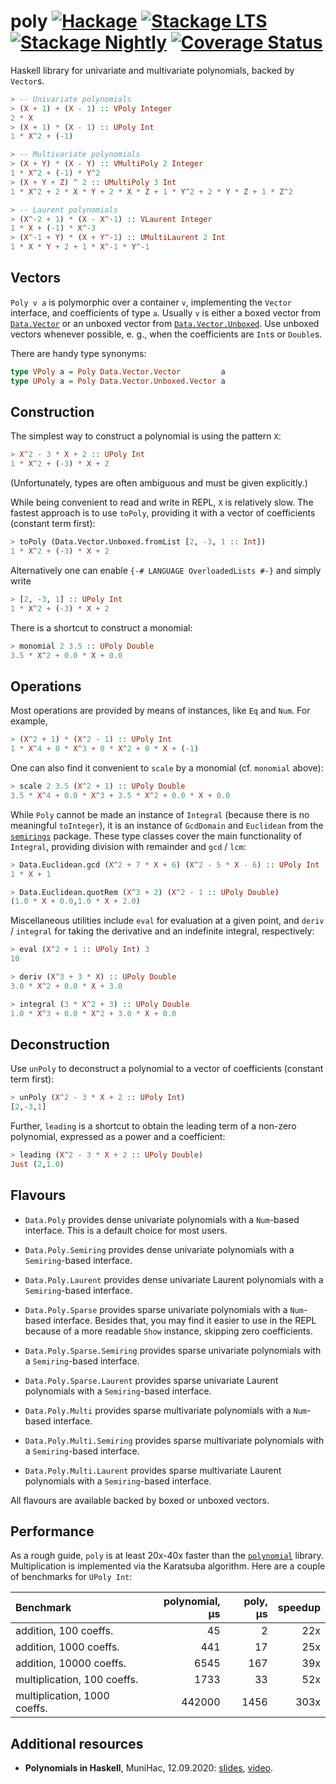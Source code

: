 # poly [![Hackage](https://img.shields.io/hackage/v/poly.svg)](https://hackage.haskell.org/package/poly) [![Stackage LTS](https://www.stackage.org/package/poly/badge/lts)](https://www.stackage.org/lts/package/poly) [![Stackage Nightly](https://www.stackage.org/package/poly/badge/nightly)](https://www.stackage.org/nightly/package/poly) [![Coverage Status](https://coveralls.io/repos/github/Bodigrim/poly/badge.svg)](https://coveralls.io/github/Bodigrim/poly)

Haskell library for univariate and multivariate polynomials, backed by `Vector`s.

```haskell
> -- Univariate polynomials
> (X + 1) + (X - 1) :: VPoly Integer
2 * X
> (X + 1) * (X - 1) :: UPoly Int
1 * X^2 + (-1)

> -- Multivariate polynomials
> (X + Y) * (X - Y) :: VMultiPoly 2 Integer
1 * X^2 + (-1) * Y^2
> (X + Y + Z) ^ 2 :: UMultiPoly 3 Int
1 * X^2 + 2 * X * Y + 2 * X * Z + 1 * Y^2 + 2 * Y * Z + 1 * Z^2

> -- Laurent polynomials
> (X^-2 + 1) * (X - X^-1) :: VLaurent Integer
1 * X + (-1) * X^-3
> (X^-1 + Y) * (X + Y^-1) :: UMultiLaurent 2 Int
1 * X * Y + 2 + 1 * X^-1 * Y^-1
```

## Vectors

`Poly v a` is polymorphic over a container `v`, implementing the `Vector` interface, and coefficients of type `a`. Usually `v` is either a boxed vector from [`Data.Vector`](https://hackage.haskell.org/package/vector/docs/Data-Vector.html) or an unboxed vector from [`Data.Vector.Unboxed`](https://hackage.haskell.org/package/vector/docs/Data-Vector-Unboxed.html). Use unboxed vectors whenever possible, e. g., when the coefficients are `Int`s or `Double`s.

There are handy type synonyms:

```haskell
type VPoly a = Poly Data.Vector.Vector         a
type UPoly a = Poly Data.Vector.Unboxed.Vector a
```

## Construction

The simplest way to construct a polynomial is using the pattern `X`:

```haskell
> X^2 - 3 * X + 2 :: UPoly Int
1 * X^2 + (-3) * X + 2
```

(Unfortunately, types are often ambiguous and must be given explicitly.)

While being convenient to read and write in REPL, `X` is relatively slow. The fastest approach is to use `toPoly`, providing it with a vector of coefficients (constant term first):

```haskell
> toPoly (Data.Vector.Unboxed.fromList [2, -3, 1 :: Int])
1 * X^2 + (-3) * X + 2
```

Alternatively one can enable `{-# LANGUAGE OverloadedLists #-}` and simply write

```haskell
> [2, -3, 1] :: UPoly Int
1 * X^2 + (-3) * X + 2
```

There is a shortcut to construct a monomial:

```haskell
> monomial 2 3.5 :: UPoly Double
3.5 * X^2 + 0.0 * X + 0.0
```

## Operations

Most operations are provided by means of instances, like `Eq` and `Num`. For example,

```haskell
> (X^2 + 1) * (X^2 - 1) :: UPoly Int
1 * X^4 + 0 * X^3 + 0 * X^2 + 0 * X + (-1)
```

One can also find it convenient to `scale` by a monomial (cf. `monomial` above):

```haskell
> scale 2 3.5 (X^2 + 1) :: UPoly Double
3.5 * X^4 + 0.0 * X^3 + 3.5 * X^2 + 0.0 * X + 0.0
```

While `Poly` cannot be made an instance of `Integral` (because there is no meaningful `toInteger`),
it is an instance of `GcdDomain` and `Euclidean` from the [`semirings`](https://hackage.haskell.org/package/semirings) package. These type classes
cover the main functionality of `Integral`, providing division with remainder and `gcd` / `lcm`:

```haskell
> Data.Euclidean.gcd (X^2 + 7 * X + 6) (X^2 - 5 * X - 6) :: UPoly Int
1 * X + 1

> Data.Euclidean.quotRem (X^3 + 2) (X^2 - 1 :: UPoly Double)
(1.0 * X + 0.0,1.0 * X + 2.0)
```

Miscellaneous utilities include `eval` for evaluation at a given point,
and `deriv` / `integral` for taking the derivative and an indefinite integral, respectively:

```haskell
> eval (X^2 + 1 :: UPoly Int) 3
10

> deriv (X^3 + 3 * X) :: UPoly Double
3.0 * X^2 + 0.0 * X + 3.0

> integral (3 * X^2 + 3) :: UPoly Double
1.0 * X^3 + 0.0 * X^2 + 3.0 * X + 0.0
```

## Deconstruction

Use `unPoly` to deconstruct a polynomial to a vector of coefficients (constant term first):

```haskell
> unPoly (X^2 - 3 * X + 2 :: UPoly Int)
[2,-3,1]
```

Further, `leading` is a shortcut to obtain the leading term of a non-zero polynomial,
expressed as a power and a coefficient:

```haskell
> leading (X^2 - 3 * X + 2 :: UPoly Double)
Just (2,1.0)
```

## Flavours

* `Data.Poly` provides dense univariate polynomials with a `Num`-based interface.
  This is a default choice for most users.

* `Data.Poly.Semiring` provides dense univariate polynomials with a `Semiring`-based interface.

* `Data.Poly.Laurent` provides dense univariate Laurent polynomials with a `Semiring`-based interface.

* `Data.Poly.Sparse` provides sparse univariate polynomials with a `Num`-based interface.
  Besides that, you may find it easier to use in the REPL
  because of a more readable `Show` instance, skipping zero coefficients.

* `Data.Poly.Sparse.Semiring` provides sparse univariate polynomials with a `Semiring`-based interface.

* `Data.Poly.Sparse.Laurent` provides sparse univariate Laurent polynomials with a `Semiring`-based interface.

* `Data.Poly.Multi` provides sparse multivariate polynomials with a `Num`-based interface.

* `Data.Poly.Multi.Semiring` provides sparse multivariate polynomials with a `Semiring`-based interface.

* `Data.Poly.Multi.Laurent` provides sparse multivariate Laurent polynomials with a `Semiring`-based interface.

All flavours are available backed by boxed or unboxed vectors.

## Performance

As a rough guide, `poly` is at least 20x-40x faster than the [`polynomial`](http://hackage.haskell.org/package/polynomial) library.
Multiplication is implemented via the Karatsuba algorithm.
Here are a couple of benchmarks for `UPoly Int`:

| Benchmark                     | polynomial, μs  | poly, μs | speedup
| :---------------------------- | --------------: | -------: | ------:
| addition, 100 coeffs.         |              45 |       2  |  22x
| addition, 1000 coeffs.        |             441 |      17  |  25x
| addition, 10000 coeffs.       |            6545 |     167  |  39x
| multiplication, 100 coeffs.   |            1733 |      33  |  52x
| multiplication, 1000 coeffs.  |          442000 |    1456  | 303x

## Additional resources

* __Polynomials in Haskell__, MuniHac, 12.09.2020:
  [slides](https://github.com/Bodigrim/my-talks/raw/master/munihac2020/slides.pdf),
  [video](https://youtu.be/NAs3ExQZUjA).
